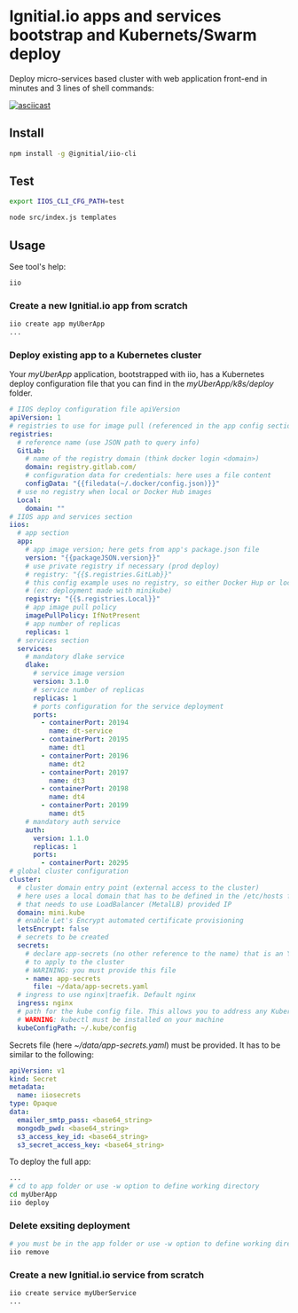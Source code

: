 # Ignitial.io apps and services bootstrap and Kubernets/Swarm deploy

Deploy micro-services based cluster with web application front-end in minutes and 3 lines
of shell commands:  

[![asciicast](https://asciinema.org/a/0lgSjc7qy526Mgqj6DUTmSSWx.svg)](https://asciinema.org/a/0lgSjc7qy526Mgqj6DUTmSSWx)

## Install

```bash
npm install -g @ignitial/iio-cli
```

## Test

```bash
export IIOS_CLI_CFG_PATH=test

node src/index.js templates
```

## Usage

See tool's help:

```bash
iio
```

### Create a new Ignitial.io app from scratch

```bash
iio create app myUberApp
...
```  

### Deploy existing app to a Kubernetes cluster

Your _myUberApp_ application, bootstrapped with iio, has a Kubernetes deploy
configuration file that you can find in the _myUberApp/k8s/deploy_ folder.

```yaml
# IIOS deploy configuration file apiVersion
apiVersion: 1
# registries to use for image pull (referenced in the app config section)
registries:
  # reference name (use JSON path to query info)
  GitLab:
    # name of the registry domain (think docker login <domain>)
    domain: registry.gitlab.com/
    # configuration data for credentials: here uses a file content
    configData: "{{filedata(~/.docker/config.json)}}"
  # use no registry when local or Docker Hub images
  Local:
    domain: ""
# IIOS app and services section
iios:
  # app section
  app:
    # app image version; here gets from app's package.json file
    version: "{{packageJSON.version}}"
    # use private registry if necessary (prod deploy)
    # registry: "{{$.registries.GitLab}}"
    # this config example uses no registry, so either Docker Hup or local images
    # (ex: deployment made with minikube)
    registry: "{{$.registries.Local}}"
    # app image pull policy
    imagePullPolicy: IfNotPresent
    # app number of replicas
    replicas: 1
  # services section
  services:
    # mandatory dlake service
    dlake:
      # service image version
      version: 3.1.0
      # service number of replicas
      replicas: 1
      # ports configuration for the service deployment
      ports:
        - containerPort: 20194
          name: dt-service
        - containerPort: 20195
          name: dt1
        - containerPort: 20196
          name: dt2
        - containerPort: 20197
          name: dt3
        - containerPort: 20198
          name: dt4
        - containerPort: 20199
          name: dt5
    # mandatory auth service
    auth:
      version: 1.1.0
      replicas: 1
      ports:
        - containerPort: 20295
# global cluster configuration
cluster:
  # cluster domain entry point (external access to the cluster)
  # here uses a local domain that has to be defined in the /etc/hosts file and
  # that needs to use LoadBalancer (MetalLB) provided IP
  domain: mini.kube
  # enable Let's Encrypt automated certificate provisioning
  letsEncrypt: false
  # secrets to be created
  secrets:
    # declare app-secrets (no other reference to the name) that is an YAML file
    # to apply to the cluster
    # WARINING: you must provide this file
    - name: app-secrets
      file: ~/data/app-secrets.yaml
  # ingress to use nginx|traefik. Default nginx
  ingress: nginx
  # path for the kube config file. This allows you to address any Kubernetes cluster
  # WARNING: kubectl must be installed on your machine
  kubeConfigPath: ~/.kube/config
```

Secrets file (here _~/data/app-secrets.yaml_) must be provided. It has to be similar
to the following:

```yaml
apiVersion: v1
kind: Secret
metadata:
  name: iiosecrets
type: Opaque
data:
  emailer_smtp_pass: <base64_string>
  mongodb_pwd: <base64_string>
  s3_access_key_id: <base64_string>
  s3_secret_access_key: <base64_string>
```

To deploy the full app:

```bash
...
# cd to app folder or use -w option to define working directory
cd myUberApp
iio deploy
```

### Delete exsiting deployment

```bash
# you must be in the app folder or use -w option to define working directory
iio remove
```

### Create a new Ignitial.io service from scratch

```bash
iio create service myUberService
...
```  
